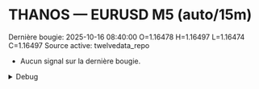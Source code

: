 # THANOS — EURUSD M5 (auto/15m)
Dernière bougie: 2025-10-16 08:40:00  O=1.16478  H=1.16497  L=1.16474  C=1.16497
Source active: twelvedata_repo

- Aucun signal sur la dernière bougie.

<details><summary>Debug</summary>

- TD_API_KEY manquant.

</details>